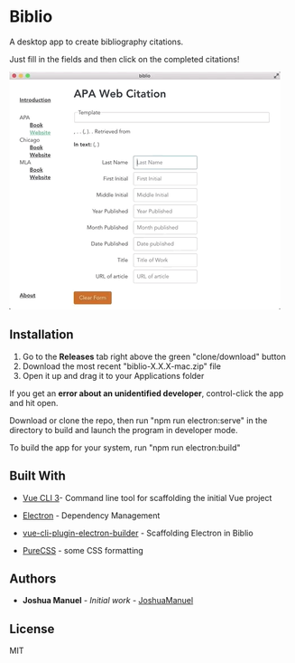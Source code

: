 # Biblio

A desktop app to create bibliography citations.

Just fill in the fields and then click on the completed citations!

![](readme/Biblio-Feb-03-2019.gif)

## Installation

1) Go to the **Releases** tab right above the green "clone/download" button
2) Download the most recent "biblio-X.X.X-mac.zip" file
2) Open it up and drag it to your Applications folder

If you get an **error about an unidentified developer**, control-click the app and hit open.

Download or clone the repo, then run "npm run electron:serve" in the directory to build and launch the program in developer mode.

To build the app for your system, run "npm run electron:build"

## Built With

* [Vue CLI 3](https://cli.vuejs.org/)- Command line tool for scaffolding the initial Vue project

* [Electron](https://electronjs.org/) - Dependency Management

* [vue-cli-plugin-electron-builder](https://github.com/nklayman/vue-cli-plugin-electron-builder) - Scaffolding Electron in Biblio

* [PureCSS](https://purecss.io/) - some CSS formatting

  

## Authors

* **Joshua Manuel** - *Initial work* - [JoshuaManuel](https://github.com/JoshuaManuel)

## License

MIT
